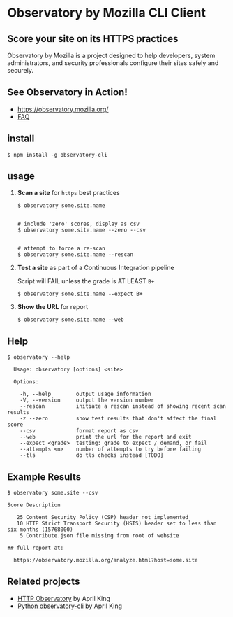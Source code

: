 # Observatory by Mozilla CLI Client

## Score your site on its HTTPS practices

Observatory by Mozilla is a project designed to help developers, system administrators, and security professionals configure their sites safely and securely.

## See Observatory in Action!

- <https://observatory.mozilla.org/>
- [FAQ](https://observatory.mozilla.org/faq.html)

## install

```
$ npm install -g observatory-cli
```

## usage

1.  **Scan a site** for `https` best practices

    ```
    $ observatory some.site.name


    # include 'zero' scores, display as csv
    $ observatory some.site.name --zero --csv


    # attempt to force a re-scan
    $ observatory some.site.name --rescan

    ```

2.  **Test a site** as part of a Continuous Integration pipeline

    Script will FAIL unless the grade is AT LEAST `B+`

    ```
    $ observatory some.site.name --expect B+
    ```

3.  **Show the URL** for report

    ```
    $ observatory some.site.name --web
    ```

## Help

```
$ observatory --help

  Usage: observatory [options] <site>

  Options:

    -h, --help        output usage information
    -V, --version     output the version number
    --rescan          initiate a rescan instead of showing recent scan results
    -z --zero         show test results that don't affect the final score
    --csv             format report as csv
    --web             print the url for the report and exit
    --expect <grade>  testing: grade to expect / demand, or fail
    --attempts <n>    number of attempts to try before failing
    --tls             do tls checks instead [TODO]
```


## Example Results

```
$ observatory some.site --csv

Score Description

   25 Content Security Policy (CSP) header not implemented
   10 HTTP Strict Transport Security (HSTS) header set to less than six months (15768000)
    5 Contribute.json file missing from root of website

## full report at:

  https://observatory.mozilla.org/analyze.html?host=some.site

```


## Related projects

- [HTTP Observatory](https://github.com/mozilla/http-observatory) by April King
- [Python observatory-cli](https://github.com/mozilla/http-observatory-cli) by April King
